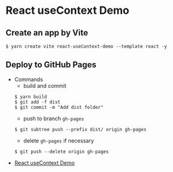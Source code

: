 # React useContext Demo
## Create an app by Vite
```
$ yarn create vite react-useContext-demo --template react -y
```

## Deploy to GitHub Pages
* Commands
    - build and commit 
    ```
    $ yarn build
    $ git add -f dist
    $ git commit -m "Add dist folder"
    ```
    - push to branch `gh-pages`
    ```
    $ git subtree push --prefix dist/ origin gh-pages
    ```
    - delete `gh-pages` if necessary
    ```
    $ git push --delete origin gh-pages
    ```
* [React useContext Demo](https://chriswongatcuhk.github.io/React-useContext-Demo/)

##